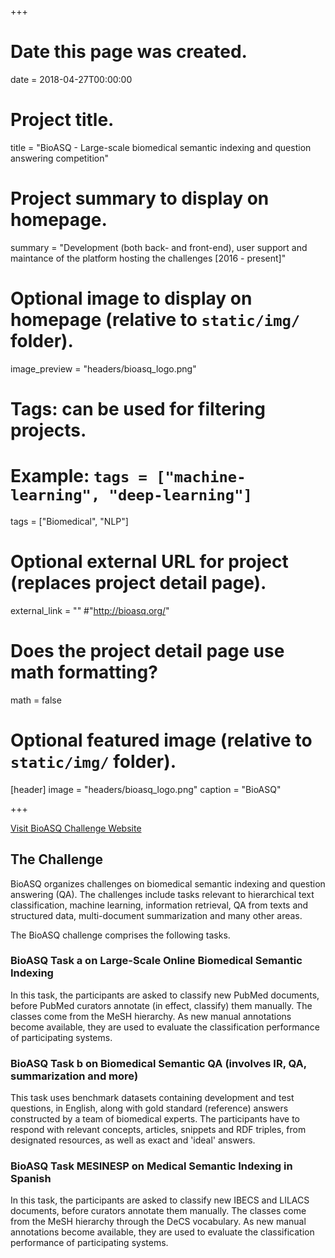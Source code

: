 +++
# Date this page was created.
date = 2018-04-27T00:00:00

# Project title.
title = "BioASQ - Large-scale biomedical semantic indexing and question answering competition"

# Project summary to display on homepage.
summary = "Development (both back- and front-end), user support and maintance of the platform hosting the challenges [2016 - present]"

# Optional image to display on homepage (relative to `static/img/` folder).
image_preview = "headers/bioasq_logo.png"

# Tags: can be used for filtering projects.
# Example: `tags = ["machine-learning", "deep-learning"]`
tags = ["Biomedical", "NLP"]

# Optional external URL for project (replaces project detail page).
external_link = ""
#"http://bioasq.org/"

# Does the project detail page use math formatting?
math = false

# Optional featured image (relative to `static/img/` folder).
[header]
image = "headers/bioasq_logo.png"
caption = "BioASQ"

+++

<a href="http://bioasq.org/">Visit BioASQ Challenge Website</a>

## The Challenge

BioASQ organizes challenges on biomedical semantic indexing and question answering (QA). The challenges include tasks relevant to hierarchical text classification, machine learning, information retrieval, QA from texts and structured data, multi-document summarization and many other areas.

The BioASQ challenge comprises the following tasks.

### BioASQ Task a on Large-Scale Online Biomedical Semantic Indexing

In this task, the participants are asked to classify new PubMed documents, before PubMed curators annotate (in effect, classify) them manually. The classes come from the MeSH hierarchy. As new manual annotations become available, they are used to evaluate the classification performance of participating systems.

### BioASQ Task b on Biomedical Semantic QA (involves IR, QA, summarization and more)

This task uses benchmark datasets containing development and test questions, in English, along with gold standard (reference) answers constructed by a team of biomedical experts. The participants have to respond with relevant concepts, articles, snippets and RDF triples, from designated resources, as well as exact and 'ideal' answers.

### BioASQ Task MESINESP on Medical Semantic Indexing in Spanish

In this task, the participants are asked to classify new IBECS and LILACS documents, before curators annotate them manually. The classes come from the MeSH hierarchy through the DeCS vocabulary. As new manual annotations become available, they are used to evaluate the classification performance of participating systems.


